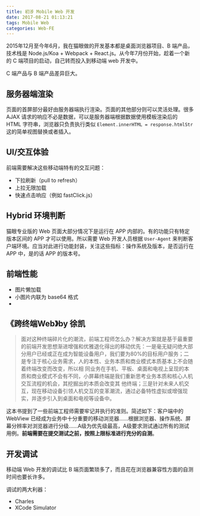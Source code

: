 ```yaml
---
title: 初涉 Mobile Web 开发
date: 2017-08-21 01:13:21
tags: Mobile Web
categories: Web-FE
---
```


2015年12月至今年6月，我在猫眼做的开发基本都是桌面浏览器项目、B 端产品，技术栈是 Node.js/Koa + Webpack + React.js。从今年7月份开始，趁着一个新的 C 端项目的启动，自己转而投入到移动端 web 开发中。

C 端产品与 B 端产品差异巨大。

<!-- more -->

## 服务器端渲染

页面的首屏部分最好由服务器端执行渲染。页面的其他部分则可以灵活处理。很多 AJAX 请求的响应不必是数据，可以是服务器端根据数据使用模板渲染后的 HTML 字符串，浏览器只负责执行类似 `Element.innerHTML = response.htmlStr` 这的简单视图替换或者插入。

## UI/交互体验

前端需要解决这些移动端特有的交互问题：

+ 下拉刷新（pull to refresh）
+ 上拉无限加载
+ 快速点击响应（例如 fastClick.js）


## Hybrid 环境判断

猫眼专业版的 Web 页面大部分情况下是运行在 APP 内部的。有的功能只有特定版本区间的 APP 才可以使用。所以需要 Web 开发人员根据 `User-Agent` 来判断客户端环境。应当对此进行功能封装，关注这些指标：操作系统及版本，是否运行在 APP 中，是的话 APP 的版本号。


## 前端性能

+ 图片懒加载
+ 小图片内联为 base64 格式
+ 

## 《跨终端Web》by 徐凯

> 面对这种终端碎片化的潮流，前端工程师怎么办？解决方案就是基于最重要的前端开发思想渐进增强和优雅退化得出的移动优先：一是毫无疑问绝大部分用户已经或正在成为智能设备用户，我们要为80%的目标用户服务；二是专注于核心业务需求，人的本性、业务本质和商业模式本质基本上不会随着终端改变而改变，所以相 同业务在手机、平板、桌面和电视上呈现的本质和商业模式不会有不同，小屏幕终端是我们重新思考业务本质和核心人机交互流程的机会，其挖掘出的本质会改变其 他终端；三是针对未来人机交互，现在移动设备引领人机交互的变革潮流，通过必备特性虚拟或增强现实，并逐步引入到桌面和电视等设备中。

这本书提到了一些前端工程师需要牢记并执行的准则。简述如下：客户端中的 WebView 已经成为业务中十分重要的移动浏览器……根据浏览器、操作系统、屏幕分辨率对浏览器进行分级……A级为优先级最高，A级要求测试通过所有的测试用例。**前端需要在提交测试之前，按照上限标准进行充分的自测**。

## 开发调试

移动端 Web 开发的调试比 B 端页面繁琐多了，而且花在浏览器兼容性方面的自测时间也要长许多。

调试的两大利器：

+ Charles
+ XCode Simulator

